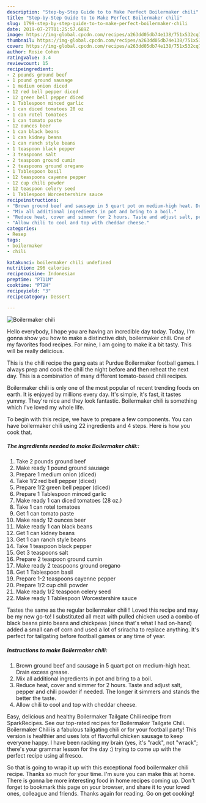 ```yaml
---
description: "Step-by-Step Guide to to Make Perfect Boilermaker chili"
title: "Step-by-Step Guide to to Make Perfect Boilermaker chili"
slug: 1799-step-by-step-guide-to-to-make-perfect-boilermaker-chili
date: 2019-07-27T01:25:57.689Z
image: https://img-global.cpcdn.com/recipes/a263dd05db74e138/751x532cq70/boilermaker-chili-recipe-main-photo.jpg
thumbnail: https://img-global.cpcdn.com/recipes/a263dd05db74e138/751x532cq70/boilermaker-chili-recipe-main-photo.jpg
cover: https://img-global.cpcdn.com/recipes/a263dd05db74e138/751x532cq70/boilermaker-chili-recipe-main-photo.jpg
author: Rosie Cohen
ratingvalue: 3.4
reviewcount: 15
recipeingredient:
- 2 pounds ground beef
- 1 pound ground sausage
- 1 medium onion diced
- 12 red bell pepper diced
- 12 green bell pepper diced
- 1 Tablespoon minced garlic
- 1 can diced tomatoes 28 oz
- 1 can rotel tomatoes
- 1 can tomato paste
- 12 ounces beer
- 1 can black beans
- 1 can kidney beans
- 1 can ranch style beans
- 1 teaspoon black pepper
- 3 teaspoons salt
- 2 teaspoon ground cumin
- 2 teaspoons ground oregano
- 1 Tablespoon basil
- 12 teaspoons cayenne pepper
- 12 cup chili powder
- 12 teaspoon celery seed
- 1 Tablespoon Worcestershire sauce
recipeinstructions:
- "Brown ground beef and sausage in 5 quart pot on medium-high heat. Drain excess grease."
- "Mix all additional ingredients in pot and bring to a boil."
- "Reduce heat, cover and simmer for 2 hours. Taste and adjust salt, pepper and chili powder if needed. The longer it simmers and stands the better the taste."
- "Allow chili to cool and top with cheddar cheese."
categories:
- Resep
tags:
- boilermaker
- chili

katakunci: boilermaker chili undefined
nutrition: 296 calories
recipecuisine: Indonesian
preptime: "PT11M"
cooktime: "PT2H"
recipeyield: "3"
recipecategory: Dessert

---
```



![Boilermaker chili](https://img-global.cpcdn.com/recipes/a263dd05db74e138/751x532cq70/boilermaker-chili-recipe-main-photo.jpg)

Hello everybody, I hope you are having an incredible day today. Today, I'm gonna show you how to make a distinctive dish, boilermaker chili. One of my favorites food recipes. For mine, I am going to make it a bit tasty. This will be really delicious.

This is the chili recipe the gang eats at Purdue Boilermaker football games. I always prep and cook the chili the night before and then reheat the next day. This is a combination of many different tomato-based chili recipes.

Boilermaker chili is only one of the most popular of recent trending foods on earth. It is enjoyed by millions every day. It's simple, it's fast, it tastes yummy. They're nice and they look fantastic. Boilermaker chili is something which I've loved my whole life.


To begin with this recipe, we have to prepare a few components. You can have boilermaker chili using 22 ingredients and 4 steps. Here is how you cook that.

##### The ingredients needed to make Boilermaker chili::

1. Take 2 pounds ground beef
1. Make ready 1 pound ground sausage
1. Prepare 1 medium onion (diced)
1. Take 1/2 red bell pepper (diced)
1. Prepare 1/2 green bell pepper (diced)
1. Prepare 1 Tablespoon minced garlic
1. Make ready 1 can diced tomatoes (28 oz.)
1. Take 1 can rotel tomatoes
1. Get 1 can tomato paste
1. Make ready 12 ounces beer
1. Make ready 1 can black beans
1. Get 1 can kidney beans
1. Get 1 can ranch style beans
1. Take 1 teaspoon black pepper
1. Get 3 teaspoons salt
1. Prepare 2 teaspoon ground cumin
1. Make ready 2 teaspoons ground oregano
1. Get 1 Tablespoon basil
1. Prepare 1-2 teaspoons cayenne pepper
1. Prepare 1/2 cup chili powder
1. Make ready 1/2 teaspoon celery seed
1. Make ready 1 Tablespoon Worcestershire sauce


Tastes the same as the regular boilermaker chili!! Loved this recipe and may be my new go-to! I substituted all meat with pulled chicken used a combo of black beans pinto beans and chickpeas (since that&#39;s what I had on-hand) added a small can of corn and used a lot of sriracha to replace anything. It&#39;s perfect for tailgating before football games or any time of year. 

##### Instructions to make Boilermaker chili:

1. Brown ground beef and sausage in 5 quart pot on medium-high heat. Drain excess grease.
1. Mix all additional ingredients in pot and bring to a boil.
1. Reduce heat, cover and simmer for 2 hours. Taste and adjust salt, pepper and chili powder if needed. The longer it simmers and stands the better the taste.
1. Allow chili to cool and top with cheddar cheese.


Easy, delicious and healthy Boilermaker Tailgate Chili recipe from SparkRecipes. See our top-rated recipes for Boilermaker Tailgate Chili. Boilermaker Chili is a fabulous tailgating chili or for your football party! This version is healthier and uses lots of flavorful chicken sausage to keep everyone happy. I have been racking my brain (yes, it&#39;s &#34;rack&#34;, not &#34;wrack&#34;; there&#39;s your grammar lesson for the day :) trying to come up with the perfect recipe using al fresco. 

So that is going to wrap it up with this exceptional food boilermaker chili recipe. Thanks so much for your time. I'm sure you can make this at home. There is gonna be more interesting food in home recipes coming up. Don't forget to bookmark this page on your browser, and share it to your loved ones, colleague and friends. Thanks again for reading. Go on get cooking!

